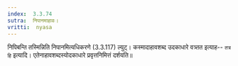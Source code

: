 ```yaml
---
index:  3.3.74
sutra:  निपानमाहावः।
vritti:  nyasa
---
```


निपिबन्ति तस्मिन्निति निपानमित्यधिकरणे (3.3.117) ल्युट्। कस्मादाहावशब्द उदकाधारे वत्र्तत इत्याह-- `तत्र हि` इत्यादि। एतेनाहावशब्दस्योदकाधारे प्रवृत्तनिमित्तं दर्शयति॥
